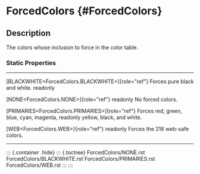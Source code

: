 ForcedColors {#ForcedColors}
============

Description
-----------

The colors whose inclusion to force in the color table.

### Static Properties

  ----------------------------------------------------- ---------------------------------------
  [BLACKWHITE\<ForcedColors.BLACKWHITE\>]{role="ref"}   Forces pure black and white.
  readonly                                              

  [NONE\<ForcedColors.NONE\>]{role="ref"} readonly      No forced colors.

  [PRIMARIES\<ForcedColors.PRIMARIES\>]{role="ref"}     Forces red, green, blue, cyan, magenta,
  readonly                                              yellow, black, and white.

  [WEB\<ForcedColors.WEB\>]{role="ref"} readonly        Forces the 216 web-safe colors.
  ----------------------------------------------------- ---------------------------------------

::: {.container .hide}
::: {.toctree}
ForcedColors/NONE.rst ForcedColors/BLACKWHITE.rst
ForcedColors/PRIMARIES.rst ForcedColors/WEB.rst
:::
:::
